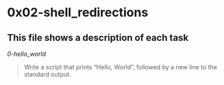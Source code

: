 # **0x02-shell_redirections**

## This file shows a description of each task

*0-hello_world*
> Write a script that prints “Hello, World”, followed by a new line to the standard output.
